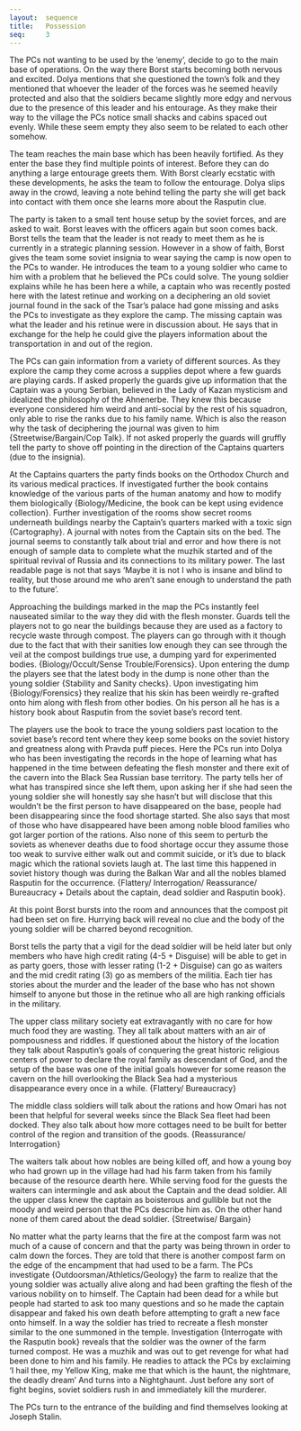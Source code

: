 ```yaml
---
layout:  sequence
title:   Possession
seq:     3
---
```



The PCs not wanting to be used by the ‘enemy’, decide to go to the main base of operations.
On the way there Borst starts becoming both nervous and excited.
Dolya mentions that she questioned the town’s folk and they mentioned that whoever the leader of the forces was he seemed heavily protected and also that the soldiers became slightly more edgy and nervous due to the presence of this leader and his entourage.
As they make their way to the village the PCs notice small shacks and cabins spaced out evenly.
While these seem empty they also seem to be related to each other somehow.

The team reaches the main base which has been heavily fortified.
As they enter the base they find multiple points of interest.
Before they can do anything a large entourage greets them. With Borst clearly ecstatic with these developments, he asks the team to follow the entourage. Dolya slips away in the crowd, leaving a note behind telling the party she will get back into contact with them once she learns more about the Rasputin clue.

The party is taken to a small tent house setup by the soviet forces, and are asked to wait. Borst leaves with the officers again but soon comes back. Borst tells the team that the leader is not ready to meet them as he is currently in a strategic planning session. However in a show of faith, Borst gives the team some soviet insignia to wear saying the camp is now open to the PCs to wander. He introduces the team to a young soldier who came to him with a problem that he believed the PCs could solve. The young soldier explains while he has been here a while, a captain who was recently posted here with the latest retinue and working on a deciphering an old soviet journal found in the sack of the Tsar’s palace had gone missing and asks the PCs to investigate as they explore the camp. The missing captain was what the leader and his retinue were in discussion about. He says that in exchange for the help he could give the players information about the transportation in and out of the region.

The PCs can gain information from a variety of different sources. As they explore the camp they come across a supplies depot where a few guards are playing cards. If asked properly the guards give up information that the Captain was a young Serbian, believed in the Lady of Kazan mysticism and idealized the philosophy of the Ahnenerbe. They knew this because everyone considered him weird and anti-social by the rest of his squadron, only able to rise the ranks due to his family name. Which is also the reason why the task of deciphering the journal was given to him {Streetwise/Bargain/Cop Talk}. If not asked properly the guards will gruffly tell the party to shove off pointing in the direction of the Captains quarters (due to the insignia).

At the Captains quarters the party finds books on the Orthodox Church and its various medical practices. If investigated further the book contains knowledge of the various parts of the human anatomy and how to modify them biologically {Biology/Medicine, the book can be kept using evidence collection}. Further investigation of the rooms show secret rooms underneath buildings nearby the Captain’s quarters marked with a toxic sign {Cartography}. A journal with notes from the Captain sits on the bed. The journal seems to constantly talk about trial and error and how there is not enough of sample data to complete what the muzhik started and of the spiritual revival of Russia and its connections to its military power. The last readable page is not that says ‘Maybe it is not I who is insane and blind to reality, but those around me who aren’t sane enough to understand the path to the future’.

Approaching the buildings marked in the map the PCs instantly feel nauseated similar to the way they did with the flesh monster. Guards tell the players not to go near the buildings because they are used as a factory to recycle waste through compost. The players can go through with it though due to the fact that with their sanities low enough they can see through the veil at the compost buildings true use, a dumping yard for experimented bodies. {Biology/Occult/Sense Trouble/Forensics}. Upon entering the dump the players see that the latest body in the dump is none other than the young soldier {Stability and Sanity checks}. Upon investigating him {Biology/Forensics} they realize that his skin has been weirdly re-grafted onto him along with flesh from other bodies. On his person all he has is a history book about Rasputin from the soviet base’s record tent.

The players use the book to trace the young soldiers past location to the soviet base’s record tent where they keep some books on the soviet history and greatness along with Pravda puff pieces.
Here the PCs run into Dolya who has been investigating the records in the hope of learning what has happened in the time between defeating the flesh monster and there exit of the cavern into the Black Sea Russian base territory.
The party tells her of what has transpired since she left them, upon asking her if she had seen the young soldier she will honestly say she hasn’t but will disclose that this wouldn’t be the first person to have disappeared on the base, people had been disappearing since the food shortage started.
She also says that most of those who have disappeared have been among noble blood families who got larger portion of the rations.
Also none of this seem to perturb the soviets as whenever deaths due to food shortage occur they assume those too weak to survive either walk out and commit suicide, or it’s due to black magic which the rational soviets laugh at.
The last time this happened in soviet history though was during the Balkan War and all the nobles blamed Rasputin for the occurrence. {Flattery/ Interrogation/ Reassurance/ Bureaucracy + Details about the captain, dead soldier and Rasputin book}.

At this point Borst bursts into the room and announces that the compost pit had been set on fire. Hurrying back will reveal no clue and the body of the young soldier will be charred beyond recognition.

Borst tells the party that a vigil for the dead soldier will be held later but only members who have high credit rating (4-5 + Disguise) will be able to get in as party goers, those with lesser rating (1-2 + Disguise) can go as waiters and the mid credit rating (3) go as members of the militia. Each tier has stories about the murder and the leader of the base who has not shown himself to anyone but those in the retinue who all are high ranking officials in the military.

The upper class military society eat extravagantly with no care for how much food they are wasting. They all talk about matters with an air of pompousness and riddles. If questioned about the history of the location they talk about Rasputin’s goals of conquering the great historic religious centers of power to declare the royal family as descendant of God, and the setup of the base was one of the initial goals however for some reason the cavern on the hill overlooking the Black Sea had a mysterious disappearance every once in a while. {Flattery/ Bureaucracy}

The middle class soldiers will talk about the rations and how Omari has not been that helpful for several weeks since the Black Sea fleet had been docked. They also talk about how more cottages need to be built for better control of the region and transition of the goods. {Reassurance/ Interrogation}

The waiters talk about how nobles are being killed off, and how a young boy who had grown up in the village had had his farm taken from his family because of the resource dearth here. While serving food for the guests the waiters can intermingle and ask about the Captain and the dead soldier. All the upper class knew the captain as boisterous and gullible but not the moody and weird person that the PCs describe him as. On the other hand none of them cared about the dead soldier.  {Streetwise/ Bargain}

No matter what the party learns that the fire at the compost farm was not much of a cause of concern and that the party was being thrown in order to calm down the forces.
They are told that there is another compost farm on the edge of the encampment that had used to be a farm.
The PCs investigate {Outdoorsman/Athletics/Geology} the farm to realize that the young soldier was actually alive along and had been grafting the flesh of the various nobility on to himself.
The Captain had been dead for a while but people had started to ask too many questions and so he made the captain disappear and faked his own death before attempting to graft a new face onto himself.
In a way the soldier has tried to recreate a flesh monster similar to the one summoned in the temple.
Investigation {Interrogate with the Rasputin book} reveals that the soldier was the owner of the farm turned compost.
He was a muzhik and was out to get revenge for what had been done to him and his family.
He readies to attack the PCs by exclaiming
‘I hail thee, my Yellow King, make me that which is the haunt, the nightmare, the deadly dream’
And turns into a Nightghaunt.
Just before any sort of fight begins, soviet soldiers rush in and immediately kill the murderer.

The PCs turn to the entrance of the building and find themselves looking at Joseph Stalin.






















